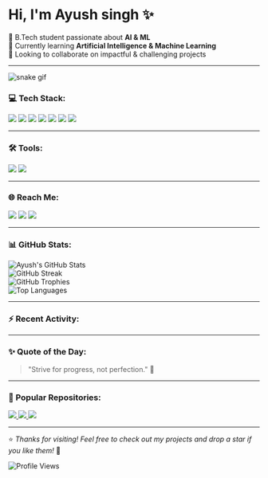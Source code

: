 <h1 >Hi, I'm Ayush singh ✨</h1>


<p>
  🧠 B.Tech student passionate about <strong>AI & ML</strong> <br>
  🌱 Currently learning <strong>Artificial Intelligence & Machine Learning</strong> <br>
  👯 Looking to collaborate on impactful & challenging projects <br>
</p>

---
![snake gif](https://github.com/Ayush-0915/Ayush-0915/blob/output/github-contribution-grid-snake.svg)

### 💻 Tech Stack:
<p>
  <img src="https://img.shields.io/badge/Python-FFD43B?style=for-the-badge&logo=python&logoColor=blue" />
  <img src="https://img.shields.io/badge/C++-00599C?style=for-the-badge&logo=c%2B%2B&logoColor=white" />
  <img src="https://img.shields.io/badge/Pandas-150458?style=for-the-badge&logo=pandas&logoColor=white" />
  <img src="https://img.shields.io/badge/Numpy-013243?style=for-the-badge&logo=numpy&logoColor=white" />
  <img src="https://img.shields.io/badge/HTML5-E34F26?style=for-the-badge&logo=html5&logoColor=white" />
  <img src="https://img.shields.io/badge/CSS3-1572B6?style=for-the-badge&logo=css3&logoColor=white" />
  <img src="https://img.shields.io/badge/JavaScript-F7DF1E?style=for-the-badge&logo=javascript&logoColor=black" />
</p>

---
### 🛠 Tools:
<p>
  <img src="https://img.shields.io/badge/Anaconda-42B029?style=for-the-badge&logo=anaconda&logoColor=white" />
    <img src="https://img.shields.io/badge/Jupyter-F37626?style=for-the-badge&logo=jupyter&logoColor=white" />
</p>

</p>

---

### 🌐 Reach Me:
<p>
  <a href="https://www.linkedin.com/in/ayush-singh-a1967b331//" target="_blank"><img src="https://img.shields.io/badge/LinkedIn-blue?style=for-the-badge&logo=linkedin&logoColor=white" /></a>
  <a href="https://www.instagram.com/your-instagram/" target="_blank"><img src="https://img.shields.io/badge/Instagram-E4405F?style=for-the-badge&logo=instagram&logoColor=white" /></a>
  <a href="mailto:ayush.contact915@gmail.com"><img src="https://img.shields.io/badge/Email-D14836?style=for-the-badge&logo=gmail&logoColor=white" /></a>
</p>

---

### 📊 GitHub Stats:
<p>
  <img src="https://github-readme-stats.vercel.app/api?username=Ayush-0915&show_icons=true&theme=tokyonight" alt="Ayush's GitHub Stats" />
  <br/>
  <img src="https://github-readme-streak-stats.herokuapp.com/?user=Ayush-0915&theme=tokyonight" alt="GitHub Streak" />
  <br/>
  <img src="https://github-profile-trophy.vercel.app/?username=Ayush-0915&theme=algolia" alt="GitHub Trophies" />
  <br/>
  <img src="https://github-readme-stats.vercel.app/api/top-langs/?username=Ayush-0915&layout=compact&theme=tokyonight" alt="Top Languages" />
</p>

---

### ⚡ Recent Activity:
<!--START_SECTION:activity-->
<!--END_SECTION:activity-->
---

### ✨ Quote of the Day:
> "Strive for progress, not perfection." 🚀

---

### 📌 Popular Repositories:

<p>
  <a href="https://github.com/Ayush-0915/Personal-3D-Portfolio">
    <img src="https://img.shields.io/badge/Repo%201-%2312100E.svg?&style=for-the-badge&logo=github&logoColor=white" />
  </a>
  <a href="https://github.com/Ayush-0915/CentralDaoToken">
    <img src="https://img.shields.io/badge/Repo%202-%2312100E.svg?&style=for-the-badge&logo=github&logoColor=white" />
  </a>
  <a href="https://github.com/Ayush-0915/Test">
    <img src="https://img.shields.io/badge/Repo%203-%2312100E.svg?&style=for-the-badge&logo=github&logoColor=white" />
  </a>
</p>


---

⭐ *Thanks for visiting! Feel free to check out my projects and drop a star if you like them!* 🌟

<p>
  <img src="https://visitor-badge.laobi.icu/badge?page_id=Ayush-0915" alt="Profile Views" />
</p>
